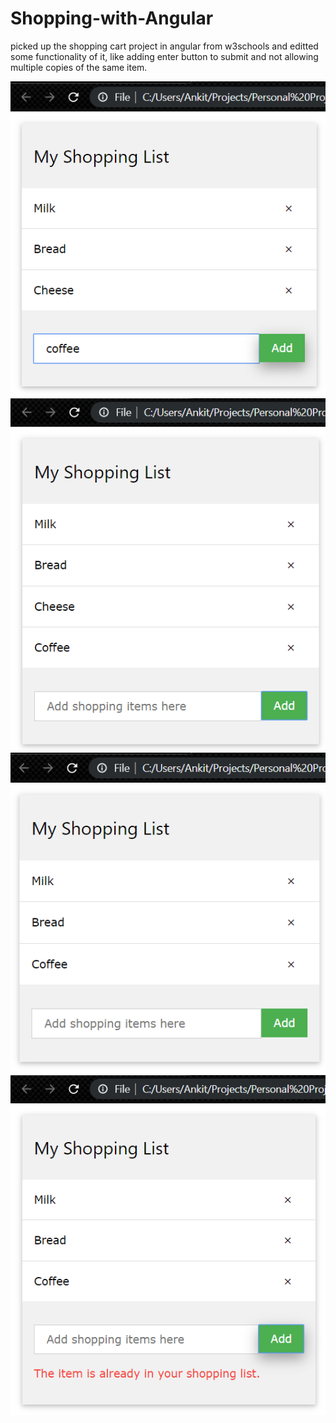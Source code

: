 # Shopping-with-Angular
picked up the shopping cart project in angular from w3schools and editted some functionality of it, like adding enter button to submit and not allowing multiple copies of the same item.

![1](img/ss1.png?raw=true)
![2](img/ss2.png?raw=true)
![3](img/ss3.png?raw=true)
![4](img/ss4.png?raw=true)
